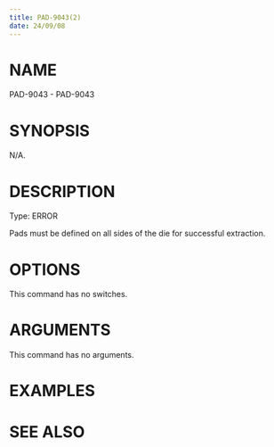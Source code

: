 ```yaml
---
title: PAD-9043(2)
date: 24/09/08
---
```


# NAME

PAD-9043 - PAD-9043

# SYNOPSIS

N/A.

# DESCRIPTION

Type: ERROR

Pads must be defined on all sides of the die for successful extraction.

# OPTIONS

This command has no switches.

# ARGUMENTS

This command has no arguments.

# EXAMPLES

# SEE ALSO
